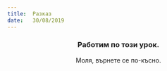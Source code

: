```yaml
---
title:  Разказ
date:   30/08/2019
---
```


### <center>Работим по този урок.</center>
<center>Моля, върнете се по-късно.</center>